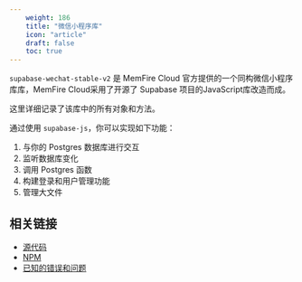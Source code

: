 ```yaml
---
    weight: 186
    title: "微信小程序库"
    icon: "article"
    draft: false
    toc: true
---
```



`supabase-wechat-stable-v2` 是 MemFire Cloud 官方提供的一个同构微信小程序库库，MemFire Cloud采用了开源了 Supabase 项目的JavaScript库改造而成。

这里详细记录了该库中的所有对象和方法。

通过使用 `supabase-js`，你可以实现如下功能：
1. 与你的 Postgres 数据库进行交互
2. 监听数据库变化
3. 调用 Postgres 函数
4. 构建登录和用户管理功能
5. 管理大文件

## 相关链接

- [源代码](https://github.com/MemFire-Cloud/supabase-wechat-stable-v2)
- [NPM](https://www.npmjs.com/package/supabase-wechat-stable-v2)
- [已知的错误和问题](https://github.com/MemFire-Cloud/supabase-wechat-stable-v2/issues)